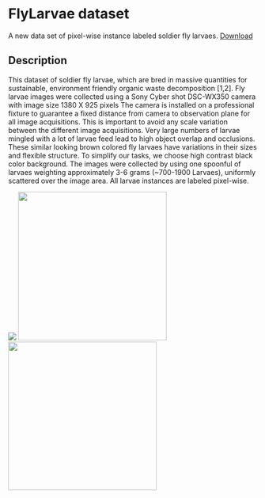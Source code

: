 # FlyLarvae dataset
A new data set of pixel-wise instance labeled soldier fly larvaes. [Download](https://github.com/kishansharma3012/FlyLarvae_dataset/blob/master/FlyLarvae_dataset.zip)

## Description
This dataset of soldier fly larvae, which are bred in massive quantities for sustainable, environment friendly organic waste decomposition [1,2]. Fly larvae images were collected using a Sony Cyber shot DSC-WX350 camera with image size 1380 X 925 pixels The camera is installed on a professional fixture to guarantee a fixed distance from camera to observation plane for all image acquisitions. This is important to avoid any scale variation between the different image acquisitions. Very large numbers of larvae mingled with a lot of larvae feed lead to high object overlap and occlusions. These similar looking brown colored fly larvaes have variations in their sizes and flexible structure. To simplify our tasks, we choose high contrast black color background. The images were collected by using one spoonful of larvaes weighting approximately 3-6 grams (~700-1900 Larvaes), uniformly scattered over the image area. All larvae instances are labeled pixel-wise.

<img src="https://github.com/kishansharma3012/FlyLarvae_dataset/blob/master/fixture_sample.png">
<img src="https://github.com/kishansharma3012/FlyLarvae_dataset/blob/master/Images/img_2.png" width="300">
<img src="https://github.com/kishansharma3012/FlyLarvae_dataset/blob/master/Labels/img_2_mask.png" width="300">



